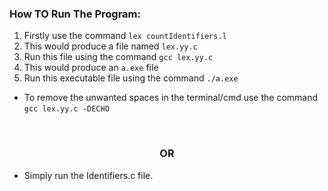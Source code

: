 ### How TO Run The Program:
1. Firstly use the command `lex countIdentifiers.l`
2. This would produce a file named `lex.yy.c`
3. Run this file using the command `gcc lex.yy.c`
4. This would produce an `a.exe` file
5. Run this executable file using the command `./a.exe`

- To remove the unwanted spaces in the terminal/cmd use the command `gcc lex.yy.c -DECHO`
<br/>
<h3 style="text-align: center;">OR</h3>

- Simply run the Identifiers.c file.
